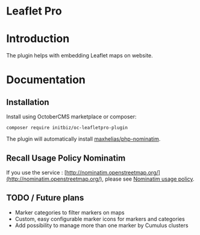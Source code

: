 # Leaflet Pro

# Introduction

The plugin helps with embedding Leaflet maps on website.

# Documentation

## Installation

Install using OctoberCMS marketplace or composer:

```
composer require initbiz/oc-leafletpro-plugin
```

The plugin will automatically install [maxhelias/php-nominatim](https://github.com/maxhelias/php-nominatim).

## Recall Usage Policy Nominatim

If you use the service : [http://nominatim.openstreetmap.org/](http://nominatim.openstreetmap.org/), please see [Nominatim usage policy](http://wiki.openstreetmap.org/wiki/Nominatim_usage_policy).

## TODO / Future plans
* Marker categories to filter markers on maps
* Custom, easy configurable marker icons for markers and categories
* Add possibility to manage more than one marker by Cumulus clusters

